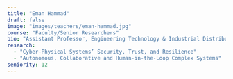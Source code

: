 ```yaml
---
title: "Eman Hammad"
draft: false
image: "images/teachers/eman-hammad.jpg"
course: "Faculty/Senior Researchers"
bio: "Assistant Professor, Engineering Technology & Industrial Distribution"
research:
  - "Cyber-Physical Systems’ Security, Trust, and Resilience"
  - "Autonomous, Collaborative and Human-in-the-Loop Complex Systems"
seniority: 12
---
```


